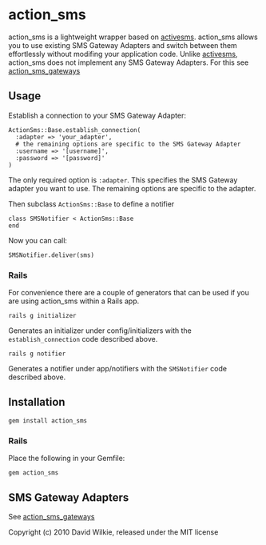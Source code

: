 # action_sms

action_sms is a lightweight wrapper based on [activesms](http://github.com/nofxx/activesms). action_sms allows you to use existing SMS Gateway Adapters and switch between them effortlessly without modifing your application code. Unlike [activesms](http://github.com/nofxx/activesms), action_sms does not implement any SMS Gateway Adapters. For this see [action_sms_gateways](http://github.com/dwilkie/action_sms_gateways)

## Usage
Establish a connection to your SMS Gateway Adapter:

    ActionSms::Base.establish_connection(
      :adapter => 'your_adapter',
      # the remaining options are specific to the SMS Gateway Adapter
      :username => '[username]',
      :password => '[password]'
    )
The only required option is `:adapter`. This specifies the SMS Gateway adapter you want to use. The remaining options are specific to the adapter.

Then subclass `ActionSms::Base` to define a notifier

    class SMSNotifier < ActionSms::Base
    end

Now you can call:

    SMSNotifier.deliver(sms)

### Rails
For convenience there are a couple of generators that can be used if you are using action_sms within a Rails app.

    rails g initializer
Generates an initializer under config/initializers with the `establish_connection` code described above.

    rails g notifier
Generates a notifier under app/notifiers with the `SMSNotifier` code described above.

## Installation

    gem install action_sms
### Rails
Place the following in your Gemfile:

    gem action_sms
## SMS Gateway Adapters
See [action_sms_gateways](http://github.com/dwilkie/action_sms_gateways)

Copyright (c) 2010 David Wilkie, released under the MIT license

